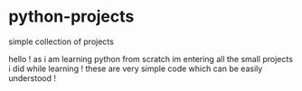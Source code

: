 # python-projects
simple collection of projects

hello ! as i am learning python from scratch im entering all the small projects i did while learning ! these are very simple code which can be easily understood !
